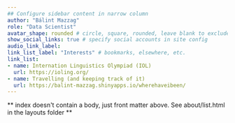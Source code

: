 ```yaml
---
## Configure sidebar content in narrow column
author: "Bálint Mazzag"
role: "Data Scientist"
avatar_shape: rounded # circle, square, rounded, leave blank to exclude
show_social_links: true # specify social accounts in site config
audio_link_label: 
link_list_label: "Interests" # bookmarks, elsewhere, etc.
link_list:
- name: Internation Linguistics Olympiad (IOL)
  url: https://ioling.org/
- name: Travelling (and keeping track of it)
  url: https://balint-mazzag.shinyapps.io/wherehaveibeen/
---
```


** index doesn't contain a body, just front matter above.
See about/list.html in the layouts folder **
